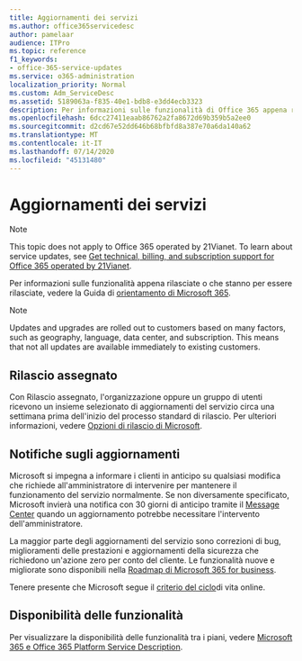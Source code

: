 ```yaml
---
title: Aggiornamenti dei servizi
ms.author: office365servicedesc
author: pamelaar
audience: ITPro
ms.topic: reference
f1_keywords:
- office-365-service-updates
ms.service: o365-administration
localization_priority: Normal
ms.custom: Adm_ServiceDesc
ms.assetid: 5189063a-f835-40e1-bdb8-e3dd4ecb3323
description: Per informazioni sulle funzionalità di Office 365 appena rilasciate o che stanno per essere rilasciate, vedere la Guida di orientamento di Microsoft 365.
ms.openlocfilehash: 6dcc27411eaab86762a2fa8672d69b359b5a2ee0
ms.sourcegitcommit: d2cd67e52dd646b68bfbfd8a387e70a6da140a62
ms.translationtype: MT
ms.contentlocale: it-IT
ms.lasthandoff: 07/14/2020
ms.locfileid: "45131480"
---
```

# <a name="service-updates"></a>Aggiornamenti dei servizi

> [!NOTE]
> This topic does not apply to Office 365 operated by 21Vianet. To learn about service updates, see [Get technical, billing, and subscription support for Office 365 operated by 21Vianet](https://go.microsoft.com/fwlink/?LinkID=733350&amp;clcid=0x409). 
  
Per informazioni sulle funzionalità appena rilasciate o che stanno per essere rilasciate, vedere la Guida di [orientamento di Microsoft 365](https://go.microsoft.com/fwlink/?LinkId=509914).
  
> [!NOTE]
> Updates and upgrades are rolled out to customers based on many factors, such as geography, language, data center, and subscription. This means that not all updates are available immediately to existing customers. 
  
## <a name="targeted-release"></a>Rilascio assegnato

Con Rilascio assegnato, l'organizzazione oppure un gruppo di utenti ricevono un insieme selezionato di aggiornamenti del servizio circa una settimana prima dell'inizio del processo standard di rilascio. Per ulteriori informazioni, vedere [Opzioni di rilascio di Microsoft](https://docs.microsoft.com/office365/admin/manage/release-options-in-office-365?view=o365-worldwide). 
  
## <a name="update-notifications"></a>Notifiche sugli aggiornamenti

Microsoft si impegna a informare i clienti in anticipo su qualsiasi modifica che richiede all'amministratore di intervenire per mantenere il funzionamento del servizio normalmente. Se non diversamente specificato, Microsoft invierà una notifica con 30 giorni di anticipo tramite il [Message Center](https://docs.microsoft.com/office365/admin/manage/message-center?view=o365-worldwide) quando un aggiornamento potrebbe necessitare l'intervento dell'amministratore. 
  
La maggior parte degli aggiornamenti del servizio sono correzioni di bug, miglioramenti delle prestazioni e aggiornamenti della sicurezza che richiedono un'azione zero per conto del cliente. Le funzionalità nuove e migliorate sono disponibili nella [Roadmap di Microsoft 365 for business](https://roadmap.office.com/).
  
Tenere presente che Microsoft segue il [criterio del ciclo](https://support.microsoft.com/lifecycle#gp/osslpolicy)di vita online.
  
## <a name="feature-availability"></a>Disponibilità delle funzionalità

Per visualizzare la disponibilità delle funzionalità tra i piani, vedere [Microsoft 365 e Office 365 Platform Service Description](office-365-platform-service-description.md).
  

